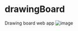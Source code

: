 # drawingBoard
Drawing board web app
![image](https://github.com/user-attachments/assets/6c6b5c4b-3e25-4bc9-a78d-73e958fadbda)
